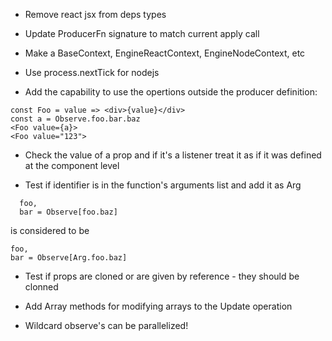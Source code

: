 - Remove react jsx from deps types

- Update ProducerFn signature to match current apply call

- Make a BaseContext, EngineReactContext, EngineNodeContext, etc

- Use process.nextTick for nodejs

- Add the capability to use the opertions outside the producer definition:

```
const Foo = value => <div>{value}</div>
const a = Observe.foo.bar.baz
<Foo value={a}>
<Foo value="123">
```

- Check the value of a prop and if it's a listener treat it as if it was defined at the component level

- Test if identifier is in the function's arguments list and add it as Arg

```
  foo,
  bar = Observe[foo.baz]
```

is considered to be

```
foo,
bar = Observe[Arg.foo.baz]
```

- Test if props are cloned or are given by reference - they should be clonned

- Add Array methods for modifying arrays to the Update operation

- Wildcard observe's can be parallelized!
